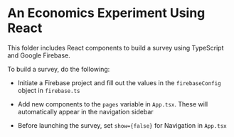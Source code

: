 # An Economics Experiment Using React

This folder includes React components to build a survey using TypeScript and Google Firebase.

To build a survey, do the following:

- Initiate a Firebase project and fill out the values in the `firebaseConfig` object in `firebase.ts`

- Add new components to the `pages` variable in `App.tsx`. These will automatically appear in the navigation sidebar

- Before launching the survey, set `show={false}` for Navigation in `App.tsx`
